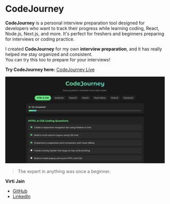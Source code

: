 # CodeJourney

**CodeJourney** is a personal interview preparation tool designed for developers who want to track their progress while learning coding, React, Node.js, Next.js, and more. It's perfect for freshers and beginners preparing for interviews or coding practice.

I created **CodeJourney** for my own **interview preparation**, and it has really helped me stay organized and consistent.  
You can try this too to prepare for your interviews! 

**Try CodeJourney here:** [CodeJourney Live](https://code-journeyy.netlify.app/)

![CodeJourney](./src/assets/cj.png)
> The expert in anything was once a beginner.


**Virti Jain**  
- [GitHub](https://github.com/virtiijain)  
- [LinkedIn](www.linkedin.com/in/virtijain)
